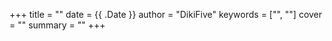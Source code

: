 +++
title = ""
date = {{ .Date }}
author = "DikiFive"
keywords = ["", ""]
cover = ""
summary = ""
+++
